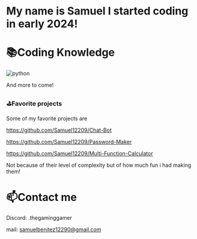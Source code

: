 # My name is Samuel I started coding in early 2024!

# 📚Coding Knowledge
![python](https://github.com/Samuel12209/Samuel12209/assets/157180807/80e6c2cb-9e58-4bc6-9bfd-7d62332fa0f3)

And more to come!

### ⛳Favorite projects
Some of my favorite projects are 

https://github.com/Samuel12209/Chat-Bot

https://github.com/Samuel12209/Password-Maker

https://github.com/Samuel12209/Multi-Function-Calculator

Not because of their level of complexity but of how much fun i had making them!

# 📫Contact me 

Discord: .thegaminggamer

mail: samuelbenitez12290@gmail.com
